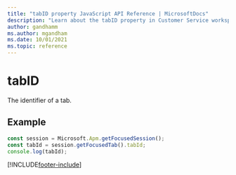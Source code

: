 ```yaml
---
title: "tabID property JavaScript API Reference | MicrosoftDocs"
description: "Learn about the tabID property in Customer Service workspace."
author: gandhamm
ms.author: mgandham
ms.date: 10/01/2021
ms.topic: reference
---
```


# tabID

The identifier of a tab.

## Example

```JavaScript
const session = Microsoft.Apm.getFocusedSession();
const tabId = session.getFocusedTab().tabId;
console.log(tabId);
```

[!INCLUDE[footer-include](../../../../includes/footer-banner.md)]
